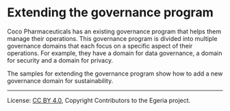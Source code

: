 <!-- SPDX-License-Identifier: CC-BY-4.0 -->
<!-- Copyright Contributors to the Egeria project. -->

# Extending the governance program

Coco Pharmaceuticals has an existing governance program that helps them manage their operations.
This governance program is divided into multiple governance domains that each focus on a specific aspect of their
operations.  For example, they have a domain for data governance, a domain for security and a domain for privacy.

The samples for extending the governance program show how to add a new governance domain for sustainability.


----
License: [CC BY 4.0](https://creativecommons.org/licenses/by/4.0/), Copyright Contributors to the Egeria project.